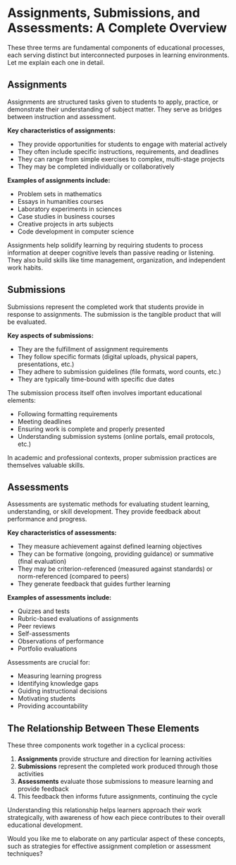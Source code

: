﻿# Assignments, Submissions, and Assessments: A Complete Overview

These three terms are fundamental components of educational processes, each serving distinct but interconnected purposes in learning environments. Let me explain each one in detail.

## Assignments

Assignments are structured tasks given to students to apply, practice, or demonstrate their understanding of subject matter. They serve as bridges between instruction and assessment.

**Key characteristics of assignments:**
- They provide opportunities for students to engage with material actively
- They often include specific instructions, requirements, and deadlines
- They can range from simple exercises to complex, multi-stage projects
- They may be completed individually or collaboratively

**Examples of assignments include:**
- Problem sets in mathematics
- Essays in humanities courses
- Laboratory experiments in sciences
- Case studies in business courses
- Creative projects in arts subjects
- Code development in computer science

Assignments help solidify learning by requiring students to process information at deeper cognitive levels than passive reading or listening. They also build skills like time management, organization, and independent work habits.

## Submissions

Submissions represent the completed work that students provide in response to assignments. The submission is the tangible product that will be evaluated.

**Key aspects of submissions:**
- They are the fulfillment of assignment requirements
- They follow specific formats (digital uploads, physical papers, presentations, etc.)
- They adhere to submission guidelines (file formats, word counts, etc.)
- They are typically time-bound with specific due dates

The submission process itself often involves important educational elements:
- Following formatting requirements
- Meeting deadlines
- Ensuring work is complete and properly presented
- Understanding submission systems (online portals, email protocols, etc.)

In academic and professional contexts, proper submission practices are themselves valuable skills.

## Assessments

Assessments are systematic methods for evaluating student learning, understanding, or skill development. They provide feedback about performance and progress.

**Key characteristics of assessments:**
- They measure achievement against defined learning objectives
- They can be formative (ongoing, providing guidance) or summative (final evaluation)
- They may be criterion-referenced (measured against standards) or norm-referenced (compared to peers)
- They generate feedback that guides further learning

**Examples of assessments include:**
- Quizzes and tests
- Rubric-based evaluations of assignments
- Peer reviews
- Self-assessments
- Observations of performance
- Portfolio evaluations

Assessments are crucial for:
- Measuring learning progress
- Identifying knowledge gaps
- Guiding instructional decisions
- Motivating students
- Providing accountability

## The Relationship Between These Elements

These three components work together in a cyclical process:

1. **Assignments** provide structure and direction for learning activities
2. **Submissions** represent the completed work produced through those activities
3. **Assessments** evaluate those submissions to measure learning and provide feedback
4. This feedback then informs future assignments, continuing the cycle

Understanding this relationship helps learners approach their work strategically, with awareness of how each piece contributes to their overall educational development.

Would you like me to elaborate on any particular aspect of these concepts, such as strategies for effective assignment completion or assessment techniques?